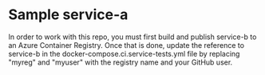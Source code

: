# Sample service-a
In order to work with this repo, you must first build and publish service-b to an Azure Container Registry. Once that is done, update the reference to service-b in the docker-compose.ci.service-tests.yml file by replacing "myreg" and "myuser" with the registry name and your GitHub user.